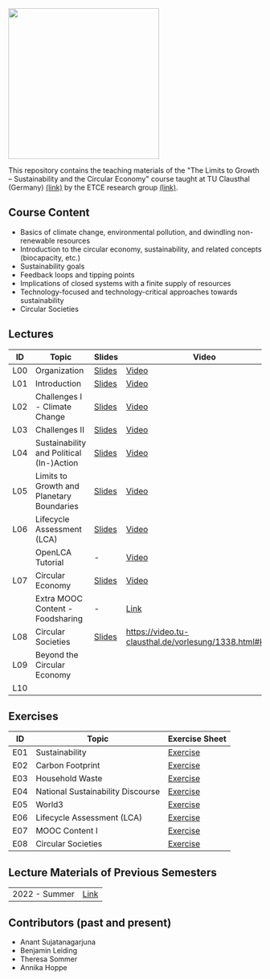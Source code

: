<img src="https://www.presse.tu-clausthal.de/fileadmin/Presse/images/Corporate_Design/Logo/Logo_TUC_en_CMYK.jpg" width="300">

This repository contains the teaching materials of the "The Limits to Growth – Sustainability and the Circular Economy" course taught at TU Clausthal (Germany) [(link)](https://www.isse.tu-clausthal.de/en/) by the ETCE research group [(link)](https://etce-lab.com).

## Course Content

- Basics of climate change, environmental pollution, and dwindling non-renewable resources
- Introduction to the circular economy, sustainability, and related concepts (biocapacity, etc.)
- Sustainability goals
- Feedback loops and tipping points
- Implications of closed systems with a finite supply of resources
- Technology-focused and technology-critical approaches towards sustainability
- Circular Societies


## Lectures

| ID    | Topic                                     | Slides                                                | Video |
|-------|-------------------------------------------|-------------------------------------------------------|-------|
| L00   | Organization                              | [Slides](LTG-L00-Organization.pdf)                              | [Video](https://video.tu-clausthal.de/vorlesung/1338.html#k=1) |
| L01   | Introduction           		            | [Slides](LTG-L01-Introduction.pdf)                              | [Video](https://video.tu-clausthal.de/vorlesung/1338.html#k=2) |
| L02   | Challenges I - Climate Change             | [Slides](LTG-L02-Challenges-I.pdf)                              | [Video](https://video.tu-clausthal.de/vorlesung/1338.html#k=3) |
| L03   | Challenges II                             | [Slides](LTG-L03-Challenges-II.pdf)                             | [Video](https://video.tu-clausthal.de/vorlesung/1338.html#k=4) |
| L04   | Sustainability and Political (In-)Action  | [Slides](LTG-L04-Sustainability-and-Political-(In-)Action.pdf)  | [Video](https://video.tu-clausthal.de/vorlesung/1338.html#k=5) |
| L05   | Limits to Growth and Planetary Boundaries | [Slides](LTG-L05-Limits-to-Growth-and-Planetary-Boundaries.pdf) | [Video](https://video.tu-clausthal.de/vorlesung/1338.html#k=6) |
| L06   | Lifecycle Assessment (LCA)                | [Slides](LTG-L06-Lifecycle-Assessment.pdf)                      | [Video](https://video.tu-clausthal.de/vorlesung/1338.html#k=7) |
|       | OpenLCA Tutorial                          | -                                                               | [Video](https://video.tu-clausthal.de/vorlesung/1338.html#k=8) |
| L07   | Circular Economy                          | [Slides](LTG-L07-Circular-Economy.pdf)                          | [Video](https://video.tu-clausthal.de/vorlesung/1338.html#k=9) |
|       | Extra MOOC Content - Foodsharing          | -  | [Link](https://ltg.etce-lab.de)  |
| L08   | Circular Societies                        | [Slides](LTG-L08-Circular-Societies.pdf) | https://video.tu-clausthal.de/vorlesung/1338.html#k=10) |
| L09   | Beyond the Circular Economy               |  |  |
| L10   |	  |  |  |

## Exercises

| ID    | Topic                                   | Exercise Sheet                                     |
|-------|-----------------------------------------|----------------------------------------------------|
| E01   | Sustainability                    | [Exercise](Exercises/E01-Sustainability.pdf)             |
| E02   | Carbon Footprint                  | [Exercise](Exercises/E02-CarbonFootprint.pdf)            |
| E03   | Household Waste                   | [Exercise](Exercises/E03-Household-Waste.pdf)            |
| E04   | National Sustainability Discourse | [Exercise](Exercises/E04-National-Sustainability-Discourse.pdf) |
| E05   | World3                            | [Exercise](Exercises/E05-World3.pdf)                     |
| E06   | Lifecycle Assessment (LCA)	    | [Exercise](Exercises/E06-LCA.pdf)                        |
| E07   | MOOC Content I                    | [Exercise](Exercises/E07-Sustainable-Everyday-Practices.pdf)  |
| E08   | Circular Societies                | [Exercise](Exercises/E08-Circular-Societies.pdf)         |

## Lecture Materials of Previous Semesters

|                |                                         | 
|----------------|-----------------------------------------|
| 2022 - Summer  | [Link](0_ARCHIVE/Summer-2022/README.md) |


## Contributors (past and present)
- Anant Sujatanagarjuna
- Benjamin Leiding
- Theresa Sommer
- Annika Hoppe

